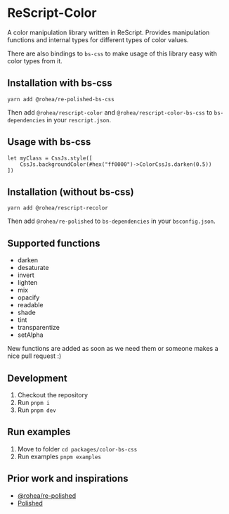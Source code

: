 # ReScript-Color

A color manipulation library written in ReScript. Provides manipulation functions and internal types for different types of color values.

There are also bindings to `bs-css` to make usage of this library easy with color types from it.

## Installation with bs-css

```
yarn add @rohea/re-polished-bs-css
```

Then add `@rohea/rescript-color` and `@rohea/rescript-color-bs-css` to `bs-dependencies` in your `rescript.json`.

## Usage with bs-css

```
let myClass = CssJs.style([
    CssJs.backgroundColor(#hex("ff0000")->ColorCssJs.darken(0.5))
])
```

## Installation (without bs-css)

```
yarn add @rohea/rescript-recolor
```

Then add `@rohea/re-polished` to `bs-dependencies` in your `bsconfig.json`.

## Supported functions

- darken
- desaturate
- invert
- lighten
- mix
- opacify
- readable
- shade
- tint
- transparentize
- setAlpha

New functions are added as soon as we need them or someone makes a nice pull request :)

## Development

1. Checkout the repository
2. Run `pnpm i`
3. Run `pnpm dev`

## Run examples

1. Move to folder `cd packages/color-bs-css`
2. Run examples `pnpm examples`

## Prior work and inspirations

- [@rohea/re-polished]()
- [Polished](https://polished.js.org/)
